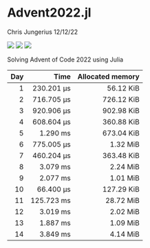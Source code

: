 Advent2022.jl
================
Chris Jungerius
12/12/22

![](https://img.shields.io/badge/day%20📅-15-blue.png)
![](https://img.shields.io/badge/stars%20⭐-30-yellow.png)
![](https://img.shields.io/badge/days%20completed-15-red.png)  

Solving Advent of Code 2022 using Julia

| Day |       Time | Allocated memory |
|----:|-----------:|-----------------:|
|   1 | 230.201 μs |        56.12 KiB |
|   2 | 716.705 μs |       726.12 KiB |
|   3 | 920.906 μs |       902.98 KiB |
|   4 | 608.604 μs |       360.88 KiB |
|   5 |   1.290 ms |       673.04 KiB |
|   6 | 775.005 μs |         1.32 MiB |
|   7 | 460.204 μs |       363.48 KiB |
|   8 |   3.079 ms |         2.24 MiB |
|   9 |   2.077 ms |         1.01 MiB |
|  10 |  66.400 μs |       127.29 KiB |
|  11 | 125.723 ms |        28.72 MiB |
|  12 |   3.019 ms |         2.02 MiB |
|  13 |   1.887 ms |         1.09 MiB |
|  14 |   3.849 ms |         4.14 MiB |
